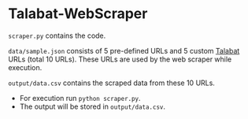 # Talabat-WebScraper

```scraper.py``` contains the code.

```data/sample.json``` consists of 5 pre-defined URLs and 5 custom [Talabat](https://talabat.com/) URLs (total 10 URLs). These URLs are used by the web scraper while execution.

```output/data.csv``` contains the scraped data from these 10 URLs.

- For execution run ```python scraper.py```.
- The output will be stored in ```output/data.csv```.
